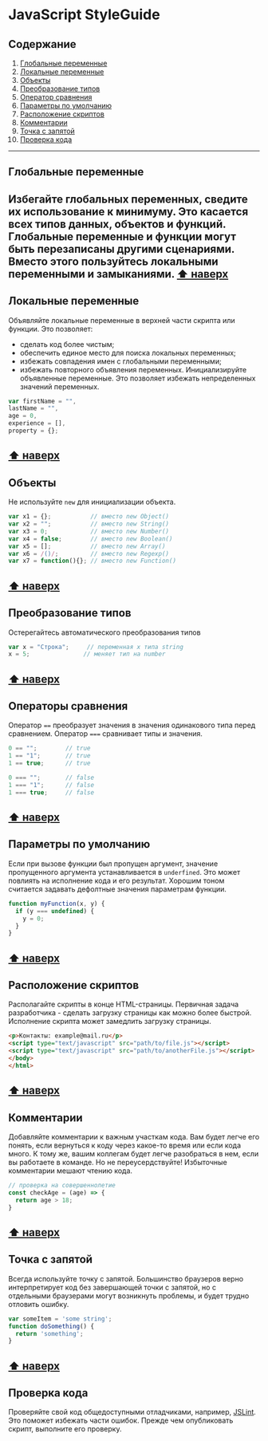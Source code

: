 # JavaScript StyleGuide
## Содержание
1. [Глобальные переменные](#Глобальные-переменные)
2. [Локальные переменные](#Локальные-переменные)
3. [Объекты](#Объекты)
4. [Преобразование типов](#Преобразование-типов)
5. [Оператор сравнения](#Оператор-сравнения)
6. [Параметры по умолчанию](#Параметры-по-умолчанию)
7. [Расположение скриптов](#Расположение-скриптов)
8. [Комментарии](#Комментарии)
9. [Точка с запятой](#Точка-с-запятой)
10. [Проверка кода](#Проверка-кода)
---
## Глобальные переменные
Избегайте глобальных переменных, сведите их использование к минимуму. Это касается всех типов данных, объектов и функций. Глобальные переменные и функции могут быть перезаписаны другими сценариями. Вместо этого пользуйтесь локальными переменными и замыканиями.
[⬆ наверх](#Содержание)
---
## Локальные переменные
Объявляйте локальные переменные в верхней части скрипта или функции.
Это позволяет:
* сделать код более чистым;
* обеспечить единое место для поиска локальных переменных;
* избежать совпадения имен с глобальными переменными;
* избежать повторного объявления переменных.
Инициализируйте объявленные переменные. Это позволяет избежать непределенных значений переменных.
```js
var firstName = "",
lastName = "",
age = 0,
experience = [],
property = {};
```
[⬆ наверх](#Содержание)
---
## Объекты
Не используйте `new` для инициализации объекта.
``` js
var x1 = {};           // вместо new Object()
var x2 = "";           // вместо new String()
var x3 = 0;            // вместо new Number()
var x4 = false;        // вместо new Boolean()
var x5 = [];           // вместо new Array()
var x6 = /()/;         // вместо new Regexp()
var x7 = function(){}; // вместо new Function()
```
[⬆ наверх](#Содержание)
---
## Преобразование типов
Остерегайтесь автоматического преобразования типов
```js
var x = "Строка";     // переменная x типа string
x = 5;               // меняет тип на number
```
[⬆ наверх](#Содержание)
---
## Операторы сравнения
Оператор `==` преобразует значения в значения одинакового типа перед сравнением.
Оператор `===` сравнивает типы и значения.
```js
0 == "";        // true
1 == "1";       // true
1 == true;      // true

0 === "";       // false
1 === "1";      // false
1 === true;     // false
```
[⬆ наверх](#Содержание)
---
## Параметры по умолчанию
Если при вызове функции был пропущен аргумент, значение пропущенного аргумента устанавливается в `underfined`. Это может повлиять на исполнение кода и его результат. Хорошим тоном считается задавать дефолтные значения параметрам функции.
```js
function myFunction(x, y) {
  if (y === undefined) {
    y = 0;
  }
}
```
[⬆ наверх](#Содержание)
---
## Расположение скриптов
Располагайте скрипты в конце HTML-страницы. Первичная задача разработчика - сделать загрузку страницы как можно более быстрой. Исполнение скрипта может замедлить загрузку страницы.
```html
<p>Контакты: example@mail.ru</p>
<script type="text/javascript" src="path/to/file.js"></script>
<script type="text/javascript" src="path/to/anotherFile.js"></script>
</body>
</html>
```
[⬆ наверх](#Содержание)
---
## Комментарии
Добавляйте комментарии к важным участкам кода. Вам будет легче его понять, если вернуться к коду через какое-то время или если кода много. К тому же, вашим коллегам будет легче разобраться в нем, если вы работаете в команде. Но не переусердствуйте! Избыточные комментарии мешают чтению кода.
```js
// проверка на совершеннолетие
const checkAge = (age) => {
  return age > 18;
}
```
[⬆ наверх](#Содержание)
---
## Точка с запятой
Всегда используйте точку с запятой. Большинство браузеров верно интерпретирует код без завершающей точки с запятой, но с отдельными браузерами могут возникнуть проблемы, и будет трудно отловить ошибку.
```js
var someItem = 'some string';
function doSomething() {
  return 'something';
}
```
[⬆ наверх](#Содержание)
---
## Проверка кода
Проверяйте свой код общедоступными отладчиками, например, [JSLint](https://www.jslint.com/). Это поможет избежать части ошибок. Прежде чем опубликовать скрипт, выполните его проверку.
